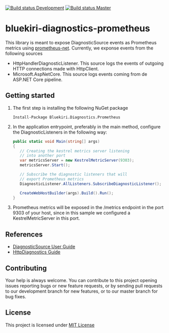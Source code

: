 
[![Build status Development](https://toolfactory.visualstudio.com/Core/_apis/build/status/Mectrics%20Libraries/Bluekiri.Diagnostics.Prometheus-development-CI)](https://toolfactory.visualstudio.com/Core/_build/latest?definitionId=0)
[![Build status Master](https://toolfactory.visualstudio.com/Core/_apis/build/status/Mectrics%20Libraries/Bluekiri.Diagnostics.Prometheus-CI)](https://toolfactory.visualstudio.com/Core/_build/latest?definitionId=772)

# bluekiri-diagnostics-prometheus
This library is meant to expose DiagnosticSource events as Prometheus metrics using [prometheus-net](https://github.com/prometheus-net/prometheus-net).
Currently, we exponse events from the following sources

 - HttpHandlerDiagnosticListener. This source logs the events of outgoing HTTP connections made with HttpClient.
 - Microsoft.AspNetCore. This source logs events coming from de ASP.NET Core pipeline.

## Getting started

 1. The first step is installing the following NuGet package
    ```
    Install-Package Bluekiri.Diagnostics.Prometheus
    ```
    
 2. In the application entrypoint, preferably in the main method, configure the DiagnosticListeners in the following way:
     ```csharp
     public static void Main(string[] args)
     {
        // Creating the kestrel metrics server listening
        // into another port
        var metricsServer = new KestrelMetricServer(9303);
        metricsServer.Start();

        // Subscribe the diagnostic listeners that will
        // export Prometheus metrics		
        DiagnosticListener.AllListeners.SubscribeDiagnosticListener();

        CreateWebHostBuilder(args).Build().Run();
     }
    ```
 3. Prometheus metrics will be exposed in the /metrics endpoint in the port 9303 of your host, since in this sample we configured a KestrelMetricServer in this port.

## References
- [DiagnosticSource User Guide](https://github.com/dotnet/corefx/blob/master/src/System.Diagnostics.DiagnosticSource/src/DiagnosticSourceUsersGuide.md)
- [HttpDiagnostics Guide](https://github.com/dotnet/corefx/blob/master/src/System.Net.Http/src/HttpDiagnosticsGuide.md)

## Contributing
Your help is always welcome. You can contribute to this project opening issues reporting bugs or new feature requests, or by sending pull requests to our development branch for new features, or to our master branch for bug fixes.

## License
This project is licensed under [MIT License](LICENSE.md)
